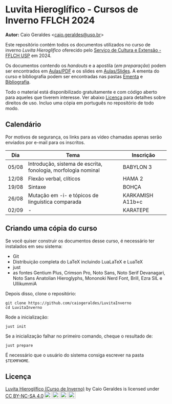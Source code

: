 # Luvita Hieroglífico - Cursos de Inverno FFLCH 2024

**Autor:** Caio Geraldes <[caio.geraldes@usp.br](mailto:caio.geraldes@usp.br)>

Este repositório contém todos os documentos utilizados no curso de inverno
_Luvita Hieroglífico_ oferecido pelo [Serviço de Cultura e Extensão - FFLCH
USP](https://sce.fflch.usp.br) em 2024.

Os documentos contendo os _handouts_ e a apostila (_em preparação_) podem ser
encontrados em [Aulas/PDF](https://github.com/caiogeraldes/LuvitaInverno/tree/main/Aulas/PDFS) e os slides em [Aulas/Slides](https://github.com/caiogeraldes/LuvitaInverno/tree/main/Aulas/Slides).
A ementa do curso e bibliografia podem ser encontradas nas pastas [Ementa](https://github.com/caiogeraldes/LuvitaInverno/tree/main/Aulas/Ementa) e [Bibliografia](https://github.com/caiogeraldes/LuvitaInverno/tree/main/Bibliografia).

Todo o material está disponibilizado gratuitamente e com código aberto para
aqueles que tiverem interesse.
Ver abaixo [Licença](https://github.com/caiogeraldes/LuvitaInverno?tab=readme-ov-file#licen%C3%A7a) para detalhes sobre direitos de uso.
Incluo uma cópia em português no repositório de todo modo.


## Calendário

Por motivos de segurança, os links para as vídeo chamadas apenas serão enviados
por e-mail para os inscritos.

| Dia            | Tema                                                          |  Inscrição |
| -------------- | ------------------------------------------------------------- | - |
| 05/08          | Introdução, sistema de escrita, fonologia, morfologia nominal| BABYLON 3| |
| 12/08          | Flexão verbal, clíticos | HAMA 2 | 
| 19/08          | Sintaxe | BOHÇA |
| 26/08          | Mutação em -i- e tópicos de linguística comparada | KARKAMISH A11b+c |
| 02/09          | - | KARATEPE | 

## Criando uma cópia do curso

Se você quiser construir os documentos desse curso, é necessário ter instalados
em seu sistema:

- Git
- Distribuição completa do LaTeX incluindo LuaLaTeX e LuaTeX
- just
- as fontes Gentium Plus, Crimson Pro, Noto Sans, Noto Serif Devanagari, Noto
  Sans Anatolian Hieroglyphs, Mononoki Nerd Font, Brill, Ezra SIL e UllikummiA

Depois disso, clone o repositório:

```{bash}
git clone https://github.com/caiogeraldes/LuvitaInverno
cd LuvitaInverno
```

Rode a inicialização:

```{bash}
just init
```

Se a inicialização falhar no primeiro comando, cheque o resultado de:

```{just}
just prepare
```

É necessário que o usuário do sistema consiga escrever na pasta `$TEXMFHOME`.


## Licença

 <p xmlns:cc="http://creativecommons.org/ns#" xmlns:dct="http://purl.org/dc/terms/"><a property="dct:title" rel="cc:attributionURL" href="https://github.com/caiogeraldes/LuvitaInverno">Luvita Hieroglífico (Curso de Inverno)</a> by <span property="cc:attributionName">Caio Geraldes</span> is licensed under <a href="https://creativecommons.org/licenses/by-nc-sa/4.0/?ref=chooser-v1" target="_blank" rel="license noopener noreferrer" style="display:inline-block;">CC BY-NC-SA 4.0<img style="height:22px!important;margin-left:3px;vertical-align:text-bottom;" src="https://mirrors.creativecommons.org/presskit/icons/cc.svg?ref=chooser-v1" alt=""><img style="height:22px!important;margin-left:3px;vertical-align:text-bottom;" src="https://mirrors.creativecommons.org/presskit/icons/by.svg?ref=chooser-v1" alt=""><img style="height:22px!important;margin-left:3px;vertical-align:text-bottom;" src="https://mirrors.creativecommons.org/presskit/icons/nc.svg?ref=chooser-v1" alt=""><img style="height:22px!important;margin-left:3px;vertical-align:text-bottom;" src="https://mirrors.creativecommons.org/presskit/icons/sa.svg?ref=chooser-v1" alt=""></a></p> 
